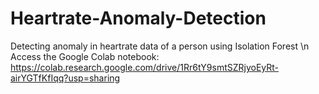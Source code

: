 # Heartrate-Anomaly-Detection
Detecting anomaly in heartrate data of a person using Isolation Forest \n
Access the Google Colab notebook: https://colab.research.google.com/drive/1Rr6tY9smtSZRjyoEyRt-airYGTfKfIqq?usp=sharing

